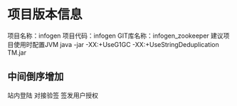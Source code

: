 # 项目版本信息
项目名称：infogen
项目代码：infogen
GIT库名称：infogen_zookeeper
建议项目使用时配置JVM java -jar -XX:+UseG1GC  -XX:+UseStringDeduplication TM.jar

中间倒序增加
--------------------------------------------------------
站内登陆
对接验签
签发用户授权
